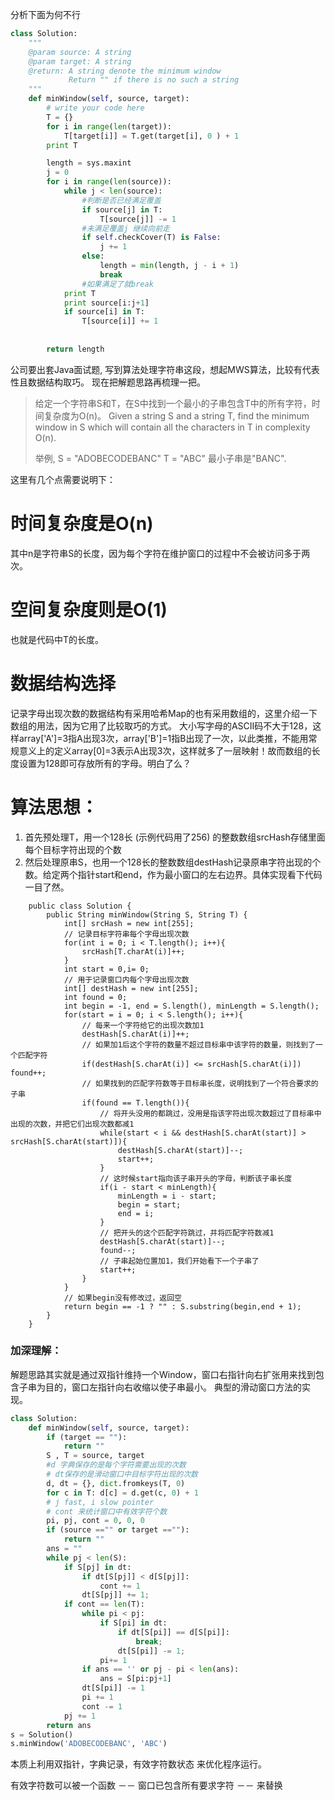 分析下面为何不行

```python
class Solution:
    """
    @param source: A string
    @param target: A string
    @return: A string denote the minimum window
             Return "" if there is no such a string
    """
    def minWindow(self, source, target):
        # write your code here
        T = {}
        for i in range(len(target)):
            T[target[i]] = T.get(target[i], 0 ) + 1
        print T

        length = sys.maxint
        j = 0
        for i in range(len(source)):
            while j < len(source):
                #判断是否已经满足覆盖
                if source[j] in T:
                    T[source[j]] -= 1
                #未满足覆盖j 继续向前走
                if self.checkCover(T) is False:
                    j += 1
                else:
                    length = min(length, j - i + 1)
                    break
                #如果满足了就break
            print T
            print source[i:j+1]
            if source[i] in T:
                T[source[i]] += 1
                
                
        return length
```

公司要出套Java面试题, 写到算法处理字符串这段，想起MWS算法，比较有代表性且数据结构取巧。
现在把解题思路再梳理一把。

> 给定一个字符串S和T，在S中找到一个最小的子串包含T中的所有字符，时间复杂度为O(n)。
> Given a string S and a string T, find the minimum window in S which will contain all the characters in T in complexity O(n).
> 
> 举例,
> S = "ADOBECODEBANC"
> T = "ABC"
> 最小子串是"BANC".

这里有几个点需要说明下：

时间复杂度是O(n)
==========

其中n是字符串S的长度，因为每个字符在维护窗口的过程中不会被访问多于两次。

空间复杂度则是O(1)
===========

也就是代码中T的长度。

数据结构选择
======

记录字母出现次数的数据结构有采用哈希Map的也有采用数组的，这里介绍一下数组的用法，因为它用了比较取巧的方式。
大小写字母的ASCII码不大于128，这样array['A']=3指A出现3次，array['B']=1指B出现了一次，以此类推，不能用常规意义上的定义array[0]=3表示A出现3次，这样就多了一层映射！故而数组的长度设置为128即可存放所有的字母。明白了么？

算法思想：
=====

1. 首先预处理T，用一个128长 (示例代码用了256) 的整数数组srcHash存储里面每个目标字符出现的个数
2. 然后处理原串S，也用一个128长的整数数组destHash记录原串字符出现的个数。给定两个指针start和end，作为最小窗口的左右边界。具体实现看下代码一目了然。

```
    public class Solution {
        public String minWindow(String S, String T) {
            int[] srcHash = new int[255];
            // 记录目标字符串每个字母出现次数
            for(int i = 0; i < T.length(); i++){
                srcHash[T.charAt(i)]++;
            }
            int start = 0,i= 0;
            // 用于记录窗口内每个字母出现次数 
            int[] destHash = new int[255];
            int found = 0;
            int begin = -1, end = S.length(), minLength = S.length();
            for(start = i = 0; i < S.length(); i++){
                // 每来一个字符给它的出现次数加1
                destHash[S.charAt(i)]++;
                // 如果加1后这个字符的数量不超过目标串中该字符的数量，则找到了一个匹配字符
                if(destHash[S.charAt(i)] <= srcHash[S.charAt(i)]) found++;
                // 如果找到的匹配字符数等于目标串长度，说明找到了一个符合要求的子串 
                if(found == T.length()){
                    // 将开头没用的都跳过，没用是指该字符出现次数超过了目标串中出现的次数，并把它们出现次数都减1
                    while(start < i && destHash[S.charAt(start)] > srcHash[S.charAt(start)]){
                        destHash[S.charAt(start)]--;
                        start++;
                    }
                    // 这时候start指向该子串开头的字母，判断该子串长度
                    if(i - start < minLength){
                        minLength = i - start;
                        begin = start;
                        end = i;
                    }
                    // 把开头的这个匹配字符跳过，并将匹配字符数减1
                    destHash[S.charAt(start)]--;
                    found--;
                    // 子串起始位置加1，我们开始看下一个子串了
                    start++;
                }
            }
            // 如果begin没有修改过，返回空
            return begin == -1 ? "" : S.substring(begin,end + 1);
        }
    }
```

### 加深理解：

解题思路其实就是通过双指针维持一个Window，窗口右指针向右扩张用来找到包含子串为目的，窗口左指针向右收缩以使子串最小。
典型的滑动窗口方法的实现。

```python
class Solution:
    def minWindow(self, source, target):
        if (target == ""):
            return ""
        S , T = source, target
        #d 字典保存的是每个字符需要出现的次数
        # dt保存的是滑动窗口中目标字符出现的次数
        d, dt = {}, dict.fromkeys(T, 0)
        for c in T: d[c] = d.get(c, 0) + 1
        # j fast, i slow pointer
        # cont 来统计窗口中有效字符个数
        pi, pj, cont = 0, 0, 0
        if (source =="" or target ==""):
            return ""
        ans = ""
        while pj < len(S):
            if S[pj] in dt:
                if dt[S[pj]] < d[S[pj]]:
                    cont += 1
                dt[S[pj]] += 1;
            if cont == len(T):
                while pi < pj:
                    if S[pi] in dt:
                        if dt[S[pi]] == d[S[pi]]:
                            break;
                        dt[S[pi]] -= 1;
                    pi+= 1
                if ans == '' or pj - pi < len(ans):
                    ans = S[pi:pj+1]
                dt[S[pi]] -= 1
                pi += 1
                cont -= 1
            pj += 1
        return ans
s = Solution()
s.minWindow('ADOBECODEBANC', 'ABC')
```

本质上利用双指针，字典记录，有效字符数状态 来优化程序运行。

有效字符数可以被一个函数 －－ 窗口已包含所有要求字符 －－ 来替换

